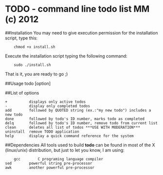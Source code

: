 
 TODO - command line todo list MM (c) 2012
===========================================
##Installation
You may need to give execution permission for the installation script, type this:

        chmod +x install.sh

Execute the installation script typing the following command:
        
        sudo ./install.sh

That is it, you are ready to go ;)

##Usage
    todo [option] <string>

##List of options

 	+          displays only active todos
 	-          display only completed todos
 	add        followed by QUOTED string (ex.:"my new todo") includes a new todo
 	done       followed by todo's ID number, marks todo as completed
 	delq       followed by todo's ID number, remove todo from current list
 	clean      deletes all list of todos ***USE WITH MODERATION***
	uninstall  remove TODO application
	help       display a quick command reference for the system

##Dependencies
All tools used to build __todo__ can be found in most of the X (linux/unix) distribution, but just to let you know, I am using:

        gcc        C programing language compiler
	sed        powerful string pre-processor 
	awk        another powerful pre-processor
